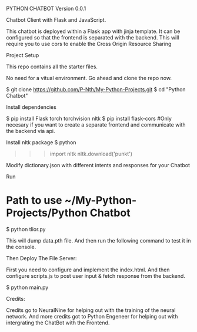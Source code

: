 PYTHON CHATBOT
Version 0.0.1

Chatbot Client with Flask and JavaScript.

This chatbot is deployed within a Flask app with jinja template.
It can be configured so that the frontend is separated with the backend.
This will require you to use cors to enable the Cross Origin Resource Sharing

Project Setup

This repo contains all the starter files.

No need for a vitual environment.
Go ahead and clone the repo now.

$ git clone https://github.com/P-Nth/My-Python-Projects.git
$ cd "Python Chatbot"

Install dependencies

$ pip install Flask torch torchvision nltk
$ pip install flask-cors #Only necesary if you want to create a separate frontend and communicate with the backend via api.

Install nltk package
$ python

> > > import nltk
> > > nltk.download('punkt')

Modify dictionary.json with different intents and responses for your Chatbot

Run

# Path to use ~/My-Python-Projects/Python Chatbot

$ python tlior.py

This will dump data.pth file. And then run the following command to test it in the console.

Then Deploy The File Server:

First you need to configure and implement the index.html.
And then configure scripts.js to post user input & fetch response from the backend.

$ python main.py

Credits:

Credits go to NeuralNine for helping out with the training of the neural network.
And more credits got to Python Engeneer for helping out with intergrating the ChatBot with the Frontend.
